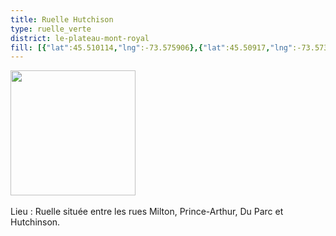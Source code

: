 ```yaml
---
title: Ruelle Hutchison
type: ruelle_verte
district: le-plateau-mont-royal
fill: [{"lat":45.510114,"lng":-73.575906},{"lat":45.50917,"lng":-73.57398}]
---
```


<img src="https://lh3.googleusercontent.com/proxy/A_xE9mqhoe2f_IzdWCoJvw8YplnaHXmGsfXx4gDr92B01Kmab96i43MVMEIGxWE1sxoFF8uecrLkwLc" height="200" width="auto" /><br><br>Lieu : Ruelle située entre les rues Milton, Prince-Arthur, Du Parc et Hutchinson.